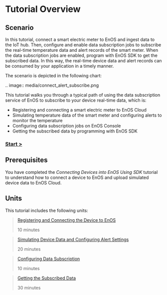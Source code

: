 # Tutorial Overview

## Scenario

In this tutorial, connect a smart electric meter to EnOS and ingest data to the IoT hub. Then, configure and enable data subscription jobs to subscribe the real-time temperature data and alert records of the smart meter. When the data subscription jobs are enabled, program with EnOS SDK to get the subscribed data. In this way, the real-time device data and alert records can be consumed by your application in a timely manner.

The scenario is depicted in the following chart:

.. image:: media/connect_alert_subscribe.png

This tutorial walks you through a typical path of using the data subscription service of EnOS to subscribe to your device real-time data, which is:

- Registering and connecting a smart electric meter to EnOS Cloud
- Simulating temperature data of the smart meter and configuring alerts to monitor the temperature
- Configuring data subscription jobs on EnOS Console
- Getting the subscribed data by programming with EnOS SDK

### [Start >](registering_device)

## Prerequisites

You have completed the *Connecting Devices into EnOS Using SDK* tutorial to understand how to connect a device to EnOS and upload simulated device data to EnOS Cloud.

## Units

This tutorial includes the following units:

> [Registering and Connecting the Device to EnOS](registering_device)
>
> 10 minutes

> [Simulating Device Data and Configuring Alert Settings](setting_alerts)
>
> 20 minutes

> [Configuring Data Subscription](configuring_subscription)
>
> 10 minutes

> [Getting the Subscribed Data](getting_subscribed_data)
>
> 30 minutes
